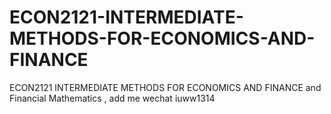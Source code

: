 # ECON2121-INTERMEDIATE-METHODS-FOR-ECONOMICS-AND-FINANCE
ECON2121 INTERMEDIATE METHODS FOR ECONOMICS AND FINANCE and Financial Mathematics , add me wechat iuww1314
